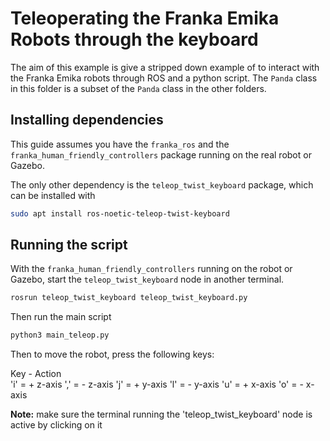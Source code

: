 # Teleoperating the Franka Emika Robots through the keyboard

The aim of this example is give a stripped down example of to interact with the Franka Emika robots through ROS and a python script. The `Panda` class in this folder is a subset of the `Panda` class in the other folders.

## Installing dependencies

This guide assumes you have the `franka_ros` and the `franka_human_friendly_controllers` package running on the real robot or Gazebo. 

The only other dependency is the `teleop_twist_keyboard` package, which can be installed with

```bash 
sudo apt install ros-noetic-teleop-twist-keyboard
```

## Running the script

With the `franka_human_friendly_controllers` running on the robot or Gazebo, start the `teleop_twist_keyboard` node in another terminal. 
```bash
rosrun teleop_twist_keyboard teleop_twist_keyboard.py
```

Then run the main script
```bash
python3 main_teleop.py
```

Then to move the robot, press the following keys:


Key - Action         
'i' = + z-axis
',' = - z-axis
'j' = + y-axis
'l' = - y-axis
'u' = + x-axis
'o' = - x-axis

**Note:** make sure the terminal running the 'teleop_twist_keyboard' node is active by clicking on it
